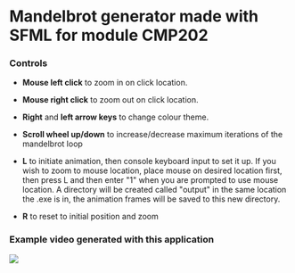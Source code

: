 # Mandelbrot generator made with SFML for module CMP202

### Controls

- **Mouse left click** to zoom in on click location.

- **Mouse right click** to zoom out on click location.

- **Right** and **left arrow keys** to change colour theme.

- **Scroll wheel up/down** to increase/decrease maximum iterations of the mandelbrot loop

- **L** to initiate animation, then console keyboard input to set it up. If you wish to zoom to mouse location, place mouse on desired location first, then press L and then enter "1" when you are prompted to use mouse location. A directory will be created called "output" in the same location the .exe is in, the animation frames will be saved to this new directory.

- **R** to reset to initial position and zoom

### Example video generated with this application

![](doc/mandelbrot_example.gif)
